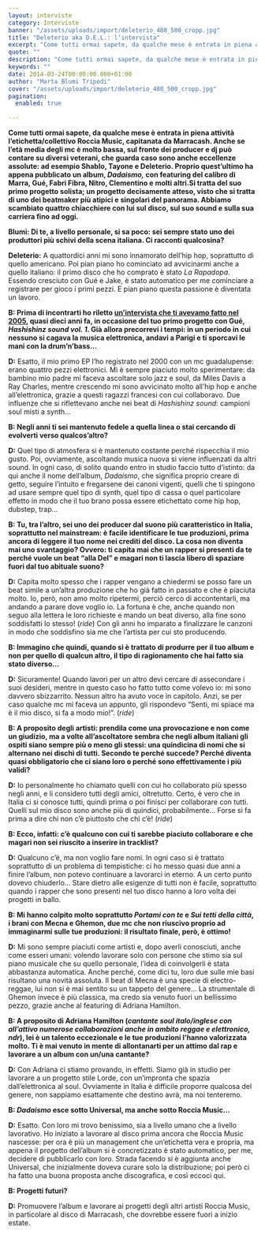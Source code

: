 ```yaml
---
layout: interviste
category: Interviste
banner: "/assets/uploads/import/deleterio_480_500_cropp.jpg"
title: "Deleterio aka D.E.L.: l’intervista"
excerpt: "Come tutti ormai sapete, da qualche mese è entrata in piena attività l’etichetta/collettivo Roccia Music, capitanata da Marracash. Anche se l’età media degli mc è molto bassa, sul fronte dei producer e dj può contare su diversi veterani, che guarda caso sono anche eccellenze assolute: ad esempio Shablo, Tayone e Deleterio. Proprio quest’ultimo ha appena…"
quote: ""
description: "Come tutti ormai sapete, da qualche mese è entrata in piena attività l’etichetta/collettivo Roccia Music, capitanata da Marracash. Anche se l’età media degli mc è molto bassa, sul fronte dei producer e dj può contare su diversi veterani, che guarda caso sono anche eccellenze assolute: ad esempio Shablo, Tayone e Deleterio. Proprio quest’ultimo ha appena…"
keywords: ""
date: 2014-03-24T00:00:00.000+01:00
author: "Marta Blumi Tripodi"
cover: "/assets/uploads/import/deleterio_480_500_cropp.jpg"
pagination:
  enabled: true

---
```


[](https://hotmc.com/wp-content/uploads/2014/03/deleterio%5F480%5F500%5Fcropp.jpg)

**Come tutti ormai sapete, da qualche mese è entrata in piena attività l’etichetta/collettivo Roccia Music, capitanata da Marracash. Anche se l’età media degli mc è molto bassa, sul fronte dei producer e dj può contare su diversi veterani, che guarda caso sono anche eccellenze assolute: ad esempio Shablo, Tayone e Deleterio. Proprio quest’ultimo ha appena pubblicato un album, _Dadaismo,_ con featuring del calibro di Marra, Gué, Fabri Fibra, Nitro, Clementino e molti altri.Si tratta del suo primo progetto solista; un progetto decisamente atteso, visto che si tratta di uno dei beatmaker più atipici e singolari del panorama. Abbiamo scambiato quattro chiacchiere con lui sul disco, sul suo sound e sulla sua carriera fino ad oggi.** 
  
**Blumi: Di te, a livello personale, si sa poco: sei sempre stato uno dei produttori più schivi della scena italiana. Ci racconti qualcosina?**

**Deleterio:** A quattordici anni mi sono innamorato dell’hip hop, soprattutto di quello americano. Poi pian piano ho cominciato ad avvicinarmi anche a quello italiano: il primo disco che ho comprato è stato _La Rapadopa_. Essendo cresciuto con Gué e Jake, è stato automatico per me cominciare a registrare per gioco i primi pezzi. E pian piano questa passione è diventata un lavoro.

**B: Prima di incontrarti ho riletto [un’intervista che ti avevamo fatto nel 2005](https://hotmc.com/intervista-a-gue39pequeno-deleterio/ "http://hotmc.com/intervista-a-gue39pequeno-deleterio/"), quasi dieci anni fa, in occasione del tuo primo progetto con Gué, _Hashishinz sound vol. 1_. Già allora precorrevi i tempi: in un periodo in cui nessuno si cagava la musica elettronica, andavi a Parigi e ti sporcavi le mani con la drum’n’bass…**

**D:** Esatto, il mio primo EP l’ho registrato nel 2000 con un mc guadalupense: erano quattro pezzi elettronici. Mi è sempre piaciuto molto sperimentare: da bambino mio padre mi faceva ascoltare solo jazz e soul, da Miles Davis a Ray Charles, mentre crescendo mi sono avvicinato molto all’hip hop e anche all’elettronica, grazie a questi ragazzi francesi con cui collaboravo. Due influenze che si riflettevano anche nei beat di _Hashishinz sound_: campioni soul misti a synth…

**B: Negli anni ti sei mantenuto fedele a quella linea o stai cercando di evolverti verso qualcos’altro?**

**D:** Quel tipo di atmosfera si è mantenuto costante perché rispecchia il mio gusto. Poi, ovviamente, ascoltando musica nuova si viene influenzati da altri sound. In ogni caso, di solito quando entro in studio faccio tutto d’istinto: da qui anche il nome dell’album, _Dadaismo_, che significa proprio creare di getto, seguire l’intuito e fregarsene dei canoni vigenti, quelli che ti spingono ad usare sempre quel tipo di synth, quel tipo di cassa o quel particolare effetto in modo che il tuo brano possa essere etichettato come hip hop, dubstep, trap…

**B: Tu, tra l’altro, sei uno dei producer dal suono più caratteristico in Italia, soprattutto nel mainstream: è facile identificare le tue produzioni, prima ancora di leggere il tuo nome nei crediti del disco. La cosa non diventa mai uno svantaggio? Ovvero: ti capita mai che un rapper si presenti da te perché vuole un beat “alla Del” e magari non ti lascia libero di spaziare fuori dal tuo abituale suono?**

**D:** Capita molto spesso che i rapper vengano a chiedermi se posso fare un beat simile a un’altra produzione che ho già fatto in passato e che è piaciuta molto. Io, però, non amo molto ripetermi, perciò cerco di accontentarli, ma andando a parare dove voglio io. La fortuna è che, anche quando non seguo alla lettera le loro richieste e mando un beat diverso, alla fine sono soddisfatti lo stesso! (_ride_) Con gli anni ho imparato a finalizzare le canzoni in modo che soddisfino sia me che l’artista per cui sto producendo.

**B: Immagino che quindi, quando si è trattato di produrre per il tuo album e non per quello di qualcun altro, il tipo di ragionamento che hai fatto sia stato diverso…**

**D:** Sicuramente! Quando lavori per un altro devi cercare di assecondare i suoi desideri, mentre in questo caso ho fatto tutto come volevo io: mi sono davvero sbizzarrito. Nessun altro ha avuto voce in capitolo. Anzi, se per caso qualche mc mi faceva un appunto, gli rispondevo “Senti, mi spiace ma è il mio disco, si fa a modo mio!”. (_ride_)

**B: A proposito degli artisti: prendila come una provocazione e non come un giudizio, ma a volte all’ascoltatore sembra che negli album italiani gli ospiti siano sempre più o meno gli stessi: una quindicina di nomi che si alternano nei dischi di tutti. Secondo te perché succede? Perché diventa quasi obbligatorio che ci siano loro o perché sono effettivamente i più validi?**

**D:** Io personalmente ho chiamato quelli con cui ho collaborato più spesso negli anni, e li considero tutti degli amici, oltretutto. Certo, è vero che in Italia ci si conosce tutti, quindi prima o poi finisci per collaborare con tutti. Quelli sul mio disco sono anche più di quindici, probabilmente… Forse si fa prima a dire chi non c’è piuttosto che chi c’è! (_ride_)

**B: Ecco, infatti: c’è qualcuno con cui ti sarebbe piaciuto collaborare e che magari non sei riuscito a inserire in tracklist?**

**D:** Qualcuno c’è, ma non voglio fare nomi. In ogni caso si è trattato soprattutto di un problema di tempistiche: ci ho messo quasi due anni a finire l’album, non potevo continuare a lavorarci in eterno. A un certo punto dovevo chiuderlo… Stare dietro alle esigenze di tutti non è facile, soprattutto quando i rapper che sono presenti nel tuo disco hanno a loro volta dei progetti in ballo.

**B: Mi hanno colpito molto soprattutto _Portami con te_ e _Sui tetti della città_, i brani con Mecna e Ghemon, due mc che non riuscivo proprio ad immaginarmi sulle tue produzioni: il risultato finale, però, è ottimo!**

**D:** Mi sono sempre piaciuti come artisti e, dopo averli conosciuti, anche come esseri umani: volendo lavorare solo con persone che stimo sia sul piano musicale che su quello personale, l’idea di coinvolgerli è stata abbastanza automatica. Anche perché, come dici tu, loro due sulle mie basi risultano una novità assoluta. Il beat di Mecna è una specie di electro-reggae, lui non si è mai sentito su un tappeto del genere… La strumentale di Ghemon invece è più classica, ma credo sia venuto fuori un bellissimo pezzo, grazie anche al featuring di Adriana Hamilton.

**B: A proposito di Adriana Hamilton (_cantante soul italo/inglese con all’attivo numerose collaborazioni anche in ambito reggae e elettronico, ndr_), lei è un talento eccezionale e le tue produzioni l’hanno valorizzata molto. Ti è mai venuto in mente di allontanarti per un attimo dal rap e lavorare a un album con un/una cantante?**

**D:** Con Adriana ci stiamo provando, in effetti. Siamo già in studio per lavorare a un progetto stile Lorde, con un’impronta che spazia dall’elettronica al soul. Ovviamente in Italia è difficile proporre qualcosa del genere, non sappiamo esattamente che destino avrà, ma noi tenteremo.

**B: _Dadaismo_ esce sotto Universal, ma anche sotto Roccia Music…**

**D:** Esatto. Con loro mi trovo benissimo, sia a livello umano che a livello lavorativo. Ho iniziato a lavorare al disco prima ancora che Roccia Music nascesse: per ora è più un management che un’etichetta vera e propria, ma appena il progetto dell’album si è concretizzato è stato automatico, per me, decidere di pubblicarlo con loro. Strada facendo si è aggiunta anche Universal, che inizialmente doveva curare solo la distribuzione; poi però ci ha fatto una buona proposta anche discografica, e così eccoci qui.

**B: Progetti futuri?**

**D:** Promuovere l’album e lavorare ai progetti degli altri artisti Roccia Music, in particolare al disco di Marracash, che dovrebbe essere fuori a inizio estate.